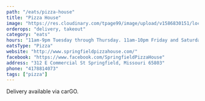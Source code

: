 ```yaml
---
path: "/eats/pizza-house"
title: "Pizza House"
image: "https://res.cloudinary.com/tpage99/image/upload/v1586830151/local417eats/local417eatslogo.png"
orderops: "delivery, takeout"
category: "eats"
hours: "11am-9pm Tuesday through Thursday. 11am-10pm Friday and Saturday"
eatsType: "Pizza"
website: "http://www.springfieldpizzahouse.com/"
facebook: "https://www.facebook.com/SpringfieldPizzaHouse"
address: "312 E Commercial St Springfield, Missouri 65803"
phone: "4178814073"
tags: ["pizza"]
---
```


Delivery available via carGO.